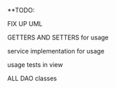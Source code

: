 **TODO:



	
FIX UP UML


GETTERS AND SETTERS for usage

service implementation for usage

usage tests in view


ALL DAO classes
